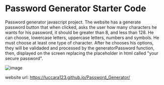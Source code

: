 # Password Generator Starter Code
Password generator javascript project. The website has a generate password button that when clicked, asks the user how many characters he wants for his password, it should be greater than 8, and less than 128. He can choose, lowercase letters, uppercase letters, numbers and symbols. He must choose at least one type of character. After he chooses his options, they will be validaded and processed by the generatorPassword function, then, displayed on the screen replacing the placeholder in html called "your secure password".

![image](https://user-images.githubusercontent.com/78193249/158028864-68194494-a07d-4e99-a062-857c25065ec8.png)

website url: https://luccara123.github.io/Password_Generator/
